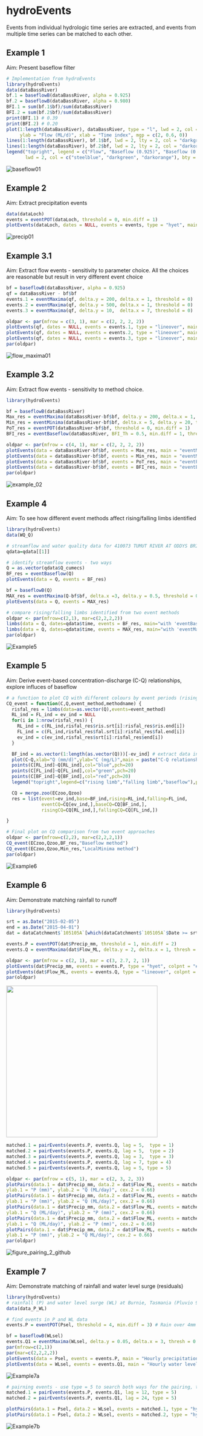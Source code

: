 # hydroEvents
Events from individual hydrologic time series are extracted, and events from multiple time series can be matched to each other.

## Example 1
Aim: Present baseflow filter

```R
# Implementation from hydroEvents
library(hydroEvents)
data(dataBassRiver)
bf.1 = baseflowB(dataBassRiver, alpha = 0.925)
bf.2 = baseflowB(dataBassRiver, alpha = 0.980)
BFI.1 = sum(bf.1$bf)/sum(dataBassRiver)
BFI.2 = sum(bf.2$bf)/sum(dataBassRiver)
print(BFI.1) # 0.39
print(BFI.2) # 0.20
plot(1:length(dataBassRiver), dataBassRiver, type = "l", lwd = 2, col = "steelblue",
     ylab = "Flow (ML/d)", xlab = "Time index", mgp = c(2, 0.6, 0))
lines(1:length(dataBassRiver), bf.1$bf, lwd = 2, lty = 2, col = "darkgreen")
lines(1:length(dataBassRiver), bf.2$bf, lwd = 2, lty = 2, col = "darkorange")
legend("topright", legend = c("Flow", "Baseflow (0.925)", "Baseflow (0.980)"), cex = 0.8,
       lwd = 2, col = c("steelblue", "darkgreen", "darkorange"), bty = "n")
```
![baseflow01](https://user-images.githubusercontent.com/39328041/120128453-59abfa00-c205-11eb-825a-4eb59b25f188.jpg)

## Example 2
Aim: Extract precipitation events

```R
data(dataLoch)
events = eventPOT(dataLoch, threshold = 0, min.diff = 1)
plotEvents(dataLoch, dates = NULL, events = events, type = "hyet", main = "Rainfall Events (threshold = 0, min.diff = 1)")
```
![precip01](https://user-images.githubusercontent.com/39328041/120242717-ef4c9580-c2a8-11eb-99cb-210f625aa4f6.jpg)

## Example 3.1
Aim: Extract flow events - sensitivity to parameter choice. All the choices are reasonable but result in very different event choice

```R
bf = baseflowB(dataBassRiver, alpha = 0.925)
qf = dataBassRiver - bf$bf
events.1 = eventMaxima(qf, delta.y = 200, delta.x = 1, threshold = 0)
events.2 = eventMaxima(qf, delta.y = 500, delta.x = 1, threshold = 0)
events.3 = eventMaxima(qf, delta.y = 10,  delta.x = 7, threshold = 0)

oldpar <- par(mfrow = c(3, 1), mar = c(2, 2, 2, 2))
plotEvents(qf, dates = NULL, events = events.1, type = "lineover", main = "delta.y = 200, delta.x = 1")
plotEvents(qf, dates = NULL, events = events.2, type = "lineover", main = "delta.y = 500, delta.x = 1")
plotEvents(qf, dates = NULL, events = events.3, type = "lineover", main = "delta.y = 10, delta.x = 7")
par(oldpar)
```
![flow_maxima01](https://user-images.githubusercontent.com/39328041/120246780-9e429e80-c2b4-11eb-8d05-8f2a1d1ca7d3.jpg)

## Example 3.2
Aim: Extract flow events - sensitivity to method choice.

```R
library(hydroEvents)

bf = baseflowB(dataBassRiver)
Max_res = eventMaxima(dataBassRiver-bf$bf, delta.y = 200, delta.x = 1, threshold = 0)
Min_res = eventMinima(dataBassRiver-bf$bf, delta.x = 5, delta.y = 20, threshold = 0)
PoT_res = eventPOT(dataBassRiver-bf$bf, threshold = 0, min.diff = 1)
BFI_res = eventBaseflow(dataBassRiver, BFI_Th = 0.5, min.diff = 1, threshold = 0)

oldpar <- par(mfrow = c(4, 1), mar = c(2, 2, 2, 2))
plotEvents(data = dataBassRiver-bf$bf, events = Max_res, main = "eventMaxima")
plotEvents(data = dataBassRiver-bf$bf, events = Min_res, main = "eventMinima")
plotEvents(data = dataBassRiver-bf$bf, events = PoT_res, main = "eventPOT")
plotEvents(data = dataBassRiver-bf$bf, events = BFI_res, main = "eventBaseflow")
par(oldpar)
```
![example_02](https://user-images.githubusercontent.com/39328041/109441738-364ca400-7a8a-11eb-81da-0e5a5ac313d2.jpeg)

## Example 4
Aim: To see how different event methods affect rising/falling limbs identified

```R
library(hydroEvents)
data(WQ_Q)

# streamflow and water quality data for 410073 TUMUT RIVER AT ODDYS BRIDGE
qdata=qdata[[1]]

# identify streamflow events - two ways
Q = as.vector(qdata$Q_cumecs)
BF_res = eventBaseflow(Q)
plotEvents(data = Q, events = BF_res)

bf = baseflowB(Q)
MAX_res = eventMaxima(Q-bf$bf, delta.x =3, delta.y = 0.5, threshold = 0.1)
plotEvents(data = Q, events = MAX_res)

# compare rising/falling limbs identified from two event methods
oldpar <- par(mfrow=c(2,1), mar=c(2,2,2,2))
limbs(data = Q, dates=qdata$time, events = BF_res, main="with 'eventBaseflow'")
limbs(data = Q, dates=qdata$time, events = MAX_res, main="with 'eventMaxima', delta.x = 3, delta.y = 0.5, threshold = 0.1") 
par(oldpar)
```
![Example5](https://user-images.githubusercontent.com/29298475/111926773-4ba17500-8b02-11eb-9a19-873f38295747.jpeg)

## Example 5
Aim: Derive event-based concentration-discharge (C-Q) relationships, explore influces of baseflow 

```R
# a function to plot CQ with different colours by event periods (rising, falling limbs and baseflow)
CQ_event = function(C,Q,event_method,methodname) {
  risfal_res = limbs(data=as.vector(Q),events=event_method)
  RL_ind = FL_ind = ev_ind = NULL
  for(i in 1:nrow(risfal_res)) {
    RL_ind = c(RL_ind,risfal_res$ris.srt[i]:risfal_res$ris.end[i])
    FL_ind = c(FL_ind,risfal_res$fal.srt[i]:risfal_res$fal.end[i])
    ev_ind = c(ev_ind,risfal_res$srt[i]:risfal_res$end[i])
  }

  BF_ind = as.vector(1:length(as.vector(Q)))[-ev_ind] # extract data index under baseflow conditions (i.e. not part of an event)
  plot(C~Q,xlab="Q (mm/d)",ylab="C (mg/L)",main = paste("C-Q relationship -",methodname),pch=20) # plot C-Q relationships, coloured by rising/falling limbs and baseflow
  points(C[RL_ind]~Q[RL_ind],col="blue",pch=20)
  points(C[FL_ind]~Q[FL_ind],col="green",pch=20)
  points(C[BF_ind]~Q[BF_ind],col="red",pch=20)
  legend("topright",legend=c("rising limb","falling limb","baseflow"),pch=20,col=c("blue","green","red"))

  CQ = merge.zoo(ECzoo,Qzoo)
  res = list(event=ev_ind,base=BF_ind,rising=RL_ind,falling=FL_ind,
             eventCQ=CQ[ev_ind,],baseCQ=CQ[BF_ind,],
             risingCQ=CQ[RL_ind,],fallingCQ=CQ[FL_ind,])

}

# Final plot on CQ comparison from two event approaches
oldpar <- par(mfrow=c(2,2), mar=c(2,2,2,1))
CQ_event(ECzoo,Qzoo,BF_res,"Baseflow method")
CQ_event(ECzoo,Qzoo,Min_res,"LocalMinima method")
par(oldpar)
```
![Example6](https://user-images.githubusercontent.com/29298475/111926779-4cd2a200-8b02-11eb-9d3a-f2c8131117b0.jpeg)

## Example 6
Aim: Demonstrate matching rainfall to runoff

```R
library(hydroEvents)

srt = as.Date("2015-02-05")
end = as.Date("2015-04-01")
dat = dataCatchment$`105105A`[which(dataCatchment$`105105A`$Date >= srt & dataCatchment$`105105A`$Date <= end),]

events.P = eventPOT(dat$Precip_mm, threshold = 1, min.diff = 2)
events.Q = eventMaxima(dat$Flow_ML, delta.y = 2, delta.x = 1, thresh = 70)

oldpar <- par(mfrow = c(2, 1), mar = c(3, 2.7, 2, 1))
plotEvents(dat$Precip_mm, events = events.P, type = "hyet", colpnt = "#E41A1C", colline = "#E41A1C", ylab = "Precipitation (mm)", xlab = "Index", main = "2015")
plotEvents(dat$Flow_ML, events = events.Q, type = "lineover", colpnt = "#E41A1C", colline = "#377EB8", ylab = "Flow (ML/day)", xlab = "Index", main = "")
par(oldpar)
```
<img src="https://user-images.githubusercontent.com/39328041/124549966-4a0e7980-de73-11eb-8e10-c18de4da922f.jpg" width="400">

```R
matched.1 = pairEvents(events.P, events.Q, lag = 5,  type = 1)
matched.2 = pairEvents(events.P, events.Q, lag = 5,  type = 2)
matched.3 = pairEvents(events.P, events.Q, lag = 3,  type = 3)
matched.4 = pairEvents(events.P, events.Q, lag = 7, type = 4)
matched.5 = pairEvents(events.P, events.Q, lag = 5, type = 5)

oldpar <- par(mfrow = c(5, 1), mar = c(2, 3, 2, 3))
plotPairs(data.1 = dat$Precip_mm, data.2 = dat$Flow_ML, events = matched.1, col = rainbow(nrow(events.P)), 
ylab.1 = "P (mm)", ylab.2 = "Q (ML/day)", cex.2 = 0.66)
plotPairs(data.1 = dat$Precip_mm, data.2 = dat$Flow_ML, events = matched.2, col = rainbow(nrow(events.P)), 
ylab.1 = "P (mm)", ylab.2 = "Q (ML/day)", cex.2 = 0.66)
plotPairs(data.1 = dat$Precip_mm, data.2 = dat$Flow_ML, events = matched.3, col = rainbow(nrow(events.P)), 
ylab.1 = "Q (ML/day)", ylab.2 = "P (mm)", cex.2 = 0.66)
plotPairs(data.1 = dat$Precip_mm, data.2 = dat$Flow_ML, events = matched.4, col = rainbow(nrow(events.P)), 
ylab.1 = "Q (ML/day)", ylab.2 = "P (mm)", cex.2 = 0.66)
plotPairs(data.1 = dat$Precip_mm, data.2 = dat$Flow_ML, events = matched.5, col = rainbow(nrow(events.P)), 
ylab.1 = "P (mm)", ylab.2 = "Q ML/day)", cex.2 = 0.66)
par(oldpar)
```
![figure_pairing_2_github](https://user-images.githubusercontent.com/39328041/124549995-5abeef80-de73-11eb-9b82-4b83f4ab3128.jpg)

## Example 7
Aim: Demonstrate matching of rainfall and water level surge (residuals)

```R
library(hydroEvents)
# rainfall (P) and water level surge (WL) at Burnie, Tasmania (Pluvio 91009; Tide gauge: IDO71005)
data(data_P_WL) 

# find events in P and WL data
events.P = eventPOT(Psel, threshold = 4, min.diff = 3) # Rain over 4mm is considered an event; events over 3 hrs apart are considered as separate

bf = baseflowB(WLsel)
events.Q1 = eventMaxima(WLsel, delta.y = 0.05, delta.x = 3, thresh = 0.05) # WL surge residual over 0.05m is considered an event; events over 3 hrs apart are considered as separate
par(mfrow=c(2,1))
par(mar=c(2,2,2,2))
plotEvents(data = Psel, events = events.P, main = "Hourly precipitation (mm)", type = "hyet")
plotEvents(data = WLsel, events = events.Q1, main = "Hourly water level surge (m)", type = "lineover")
```
![Example7a](https://user-images.githubusercontent.com/29298475/122487933-ba1da280-d01f-11eb-8522-74816f76fc73.jpeg)
```R
# pairning events - use type = 5 to search both ways for the pairing, try two values for the lag (search radius)
matched.1 = pairEvents(events.P, events.Q1, lag = 12, type = 5) 
matched.2 = pairEvents(events.P, events.Q1, lag = 24, type = 5)

plotPairs(data.1 = Psel, data.2 = WLsel, events = matched.1, type = "hyet", color.list=rainbow(nrow(matched.1)))
plotPairs(data.1 = Psel, data.2 = WLsel, events = matched.2, type = "hyet", color.list=rainbow(nrow(matched.2)))
```
![Example7b](https://user-images.githubusercontent.com/29298475/122487944-c275dd80-d01f-11eb-8e3d-63b26fa733fa.jpeg)


